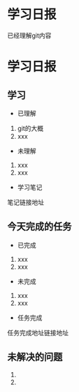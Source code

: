 # 学习日报
已经理解git内容
# 学习日报

## 学习

* 已理解
1. git的大概
2. xxx

* 未理解
1. xxx
2. xxx

* 学习笔记

笔记链接地址



## 今天完成的任务

* 已完成
1. xxx
2. xxx

* 未完成

1. xxx
2. xxx

* 任务完成

任务完成地址链接地址

## 未解决的问题

1. 
2. 


